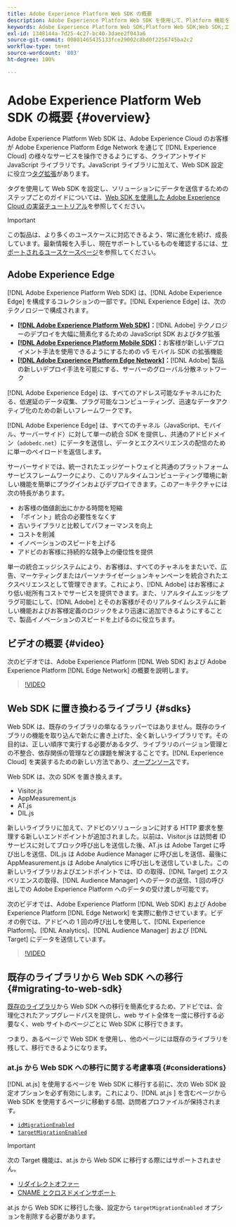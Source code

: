 ```yaml
---
title: Adobe Experience Platform Web SDK の概要
description: Adobe Experience Platform Web SDK を使用して、Platform 機能を web サイトに統合する方法を説明します。
keywords: Adobe Experience Platform Web SDK;Platform Web SDK;Web SDK;エッジ;Visitor.js;AppMeasurement.js;AT.js;DIL.js;web sdk;SDK;web SDK;Launch;launch
exl-id: 1348144a-7d25-4c27-bc40-3daee2f043a6
source-git-commit: 00801465435133fce29002c8bd0f2256745ba2c2
workflow-type: tm+mt
source-wordcount: '803'
ht-degree: 100%

---
```


# Adobe Experience Platform Web SDK の概要 {#overview}

Adobe Experience Platform Web SDK は、Adobe Experience Cloud のお客様が Adobe Experience Platform Edge Network を通じて [!DNL Experience Cloud] の様々なサービスを操作できるようにする、クライアントサイド JavaScript ライブラリです。JavaScript ライブラリに加えて、Web SDK 設定に役立つ[タグ拡張](./extension/web-sdk-extension-configuration.md)があります。

タグを使用して Web SDK を設定し、ソリューションにデータを送信するためのステップごとのガイドについては、[Web SDK を使用した Adobe Experience Cloud の実装チュートリアル](https://experienceleague.adobe.com/docs/platform-learn/implement-web-sdk/overview.html?lang=ja)を参照してください。

>[!IMPORTANT]
>
>この製品は、より多くのユースケースに対応できるよう、常に進化を続け、成長しています。最新情報を入手し、現在サポートしているものを確認するには、[サポートされるユースケースページ](https://github.com/orgs/adobe/projects/18/views/1)を参照してください。

## Adobe Experience Edge

[!DNL Adobe Experience Platform Web SDK] は、[!DNL Adobe Experience Edge] を構成するコレクションの一部です。[!DNL Experience Edge] は、次のテクノロジーで構成されます。

* **[[!DNL Adobe Experience Platform Web SDK]](#overview)：**[!DNL Adobe] テクノロジーのデプロイを大幅に簡素化するための JavaScript SDK およびタグ拡張
* **[[!DNL Adobe Experience Platform Mobile SDK]](https://aep-sdks.gitbook.io/docs/getting-started/overview)：**&#x200B;お客様が新しいデプロイメント手法を使用できるようにするための v5 モバイル SDK の拡張機能
* **[[!DNL Adobe Experience Platform Edge Network]](../server-api/overview.md)：**[!DNL Adobe] 製品の新しいデプロイ手法を可能にする、サーバーのグローバル分散ネットワーク

[!DNL Adobe Experience Edge] は、すべてのアドレス可能なチャネルにわたる、低遅延のデータ収集、プラグ可能なコンピューティング、迅速なデータアクティブ化のための新しいフレームワークです。

[!DNL Adobe Experience Edge] は、すべてのチャネル（JavaScript、モバイル、サーバーサイド）に対して単一の統合 SDK を提供し、共通のアドビドメイン（`adobedc.net`）にデータを送信し、データとエクスペリエンスの配信のために単一のペイロードを返信します。

サーバーサイドでは、統一されたエッジゲートウェイと共通のプラットフォームサービスフレームワークにより、このリアルタイムコンピューティング環境に新しい機能を簡単にプラグインおよびデプロイできます。このアーキテクチャには次の特長があります。

* お客様の価値創出にかかる時間を短縮
* 「ポイント」統合の必要性をなくす
* 古いライブラリと比較してパフォーマンスを向上
* コストを削減
* イノベーションのスピードを上げる
* アドビのお客様に持続的な競争上の優位性を提供

単一の統合エッジシステムにより、お客様は、すべてのチャネルをまたいで、広告、マーケティングまたはパーソナライゼーションキャンペーンを統合されたエクスペリエンスとして管理できます。これにより、[!DNL Adobe] はお客様により低い総所有コストでサービスを提供できます。また、リアルタイムエッジをプラグ可能にして、[!DNL Adobe] とそのお客様がそのリアルタイムシステムに新しい機能およびお客様定義のロジックをより迅速に追加できるようにすることで、製品イノベーションのスピードを上げるのに役立ちます。

## ビデオの概要 {#video}

次のビデオでは、Adobe Experience Platform [!DNL Web SDK] および Adobe Experience Platform [!DNL Edge Network] の概要を説明します。

>[!VIDEO](https://video.tv.adobe.com/v/34141?quality=12&learn=on)

## Web SDK に置き換わるライブラリ {#sdks}

Web SDK は、既存のライブラリの単なるラッパーではありません。既存のライブラリの機能を取り込んで新たに書き上げた、全く新しいライブラリです。その目的は、正しい順序で実行する必要があるタグ、ライブラリのバージョン管理との不整合、依存関係の管理などの課題を解決することです。[!DNL Experience Cloud] を実装するための新しい方法であり、[オープンソース](https://github.com/adobe/alloy)です。

Web SDK は、次の SDK を置き換えます。

* Visitor.js
* AppMeasurement.js
* AT.js
* DIL.js

新しいライブラリに加えて、アドビのソリューションに対する HTTP 要求を整理する新しいエンドポイントが追加されました。以前は、Visitor.js は訪問者 ID サービスに対してブロック呼び出しを送信した後、AT.js は Adobe Target に呼び出しを送信、DIL.js は Adobe Audience Manager に呼び出しを送信、最後に AppMeasurement.js は Adobe Analytics に呼び出しを送信していました。この新しいライブラリおよびエンドポイントでは、ID の取得、[!DNL Target] エクスペリエンスの取得、[!DNL Audience Manager] へのデータの送信、1 回の呼び出しでの Adobe Experience Platform へのデータの受け渡しが可能です。

次のビデオでは、Adobe Experience Platform [!DNL Web SDK] および Adobe Experience Platform [!DNL Edge Network] を実際に動作させています。ビデオの例では、アドビへの 1 回の呼び出しを使用して、[!DNL Experience Platform]、[!DNL Analytics]、[!DNL Audience Manager] および [!DNL Target] にデータを送信しています。

>[!VIDEO](https://video.tv.adobe.com/v/34148)

## 既存のライブラリから Web SDK への移行 {#migrating-to-web-sdk}

[既存のライブラリ](#sdks)から Web SDK への移行を簡素化するため、アドビでは、合理化されたアップグレードパスを提供し、web サイト全体を一度に移行する必要なく、web サイトのページごとに Web SDK に移行できます。

つまり、あるページで Web SDK を使用し、他のページには既存のライブラリを残して、移行できるようになります。

### at.js から Web SDK への移行に関する考慮事項 {#considerations}

[!DNL at.js] を使用するページを Web SDK に移行する前に、次の Web SDK 設定オプションを必ず有効にします。これにより、[!DNL at.js ] を含むページから Web SDK を使用するページに移動する間、訪問者プロファイルが保持されます。

* [`idMigrationEnabled`](fundamentals/configuring-the-sdk.md#id-migration-enabled)
* [`targetMigrationEnabled`](fundamentals/configuring-the-sdk.md#targetMigrationEnabled)


>[!IMPORTANT]
>
>次の Target 機能は、at.js から Web SDK に移行する際にはサポートされません。
> * [リダイレクトオファー](https://experienceleague.adobe.com/docs/target/using/experiences/offers/offer-redirect.html?lang=ja)
> * [CNAME とクロスドメインサポート](https://developer.adobe.com/target/implement/client-side/atjs/atjs-cookies/?lang=jp)


at.js から Web SDK に移行した後、設定から `targetMigrationEnabled` オプションを削除する必要があります。



